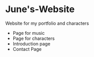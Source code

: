 # June's-Website
Website for my portfolio and characters
- Page for music
- Page for characters
- Introduction page
- Contact Page

